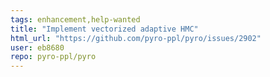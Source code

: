 ```yaml
---
tags: enhancement,help-wanted
title: "Implement vectorized adaptive HMC"
html_url: "https://github.com/pyro-ppl/pyro/issues/2902"
user: eb8680
repo: pyro-ppl/pyro
---
```


